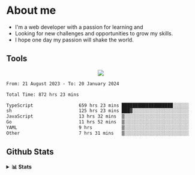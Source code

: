 
# About me
- I'm a web developer with a passion for learning and
- Looking for new challenges and opportunities to grow my skills.
- I hope one day my passion will shake the world.

## Tools
  
<p align="center">
  <a href="https://github.com/chaninlaw">
    <img src="https://skillicons.dev/icons?i=js,typescript,express,nodejs,react,next,postgres,mongodb,html,css,styledcomponents,tailwind,materialui,figma,git,github&perline=8" />
  </a>
</p>

<!--START_SECTION:waka-->

```txt
From: 21 August 2023 - To: 20 January 2024

Total Time: 872 hrs 23 mins

TypeScript                 659 hrs 23 mins ███████████████████░░░░░░   75.59 %
sh                         125 hrs 23 mins ███▓░░░░░░░░░░░░░░░░░░░░░   14.37 %
JavaScript                 13 hrs 32 mins  ▒░░░░░░░░░░░░░░░░░░░░░░░░   01.55 %
Go                         11 hrs 52 mins  ▒░░░░░░░░░░░░░░░░░░░░░░░░   01.36 %
YAML                       9 hrs           ▒░░░░░░░░░░░░░░░░░░░░░░░░   01.03 %
Other                      7 hrs 31 mins   ▒░░░░░░░░░░░░░░░░░░░░░░░░   00.86 %
```

<!--END_SECTION:waka-->

## Github Stats
<details close>
  <summary><b>📊 Stats</b></summary>
  <div align = "center">
    
<picture>
  <source
    srcset="https://github-readme-stats.vercel.app/api?username=chaninlaw&show_icons=true&theme=dark"
    media="(prefers-color-scheme: dark)"
  />
  <source
    srcset="https://github-readme-stats.vercel.app/api?username=chaninlaw&show_icons=true"
    media="(prefers-color-scheme: light), (prefers-color-scheme: no-preference)"
  />
  <img src="https://github-readme-stats.vercel.app/api?username=chaninlaw&show_icons=true" />
</picture>
    
<picture>
  <source
    srcset="https://github-readme-stats.vercel.app/api/top-langs/?username=chaninlaw&layout=donut&theme=dark"
    media="(prefers-color-scheme: dark)"
  />
  <source
    srcset="https://github-readme-stats.vercel.app/api/top-langs/?username=chaninlaw&layout=donut"
    media="(prefers-color-scheme: light), (prefers-color-scheme: no-preference)"
  />
  <img src="https://github-readme-stats.vercel.app/api/top-langs/?username=chaninlaw&layout=donut" />
</picture>
    
  </div>
  
</details>

